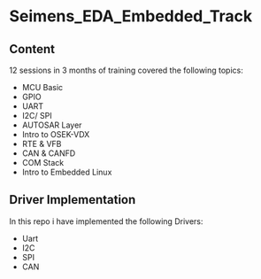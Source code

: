 # Seimens_EDA_Embedded_Track
## Content
12 sessions in 3 months of training covered the following topics:
* MCU Basic
* GPIO
* UART 
* I2C/ SPI
* AUTOSAR Layer
* Intro to OSEK-VDX
* RTE & VFB
* CAN & CANFD
* COM Stack
* Intro to Embedded Linux

## Driver Implementation
In this repo i have implemented the following Drivers:
* Uart
* I2C
* SPI
* CAN
